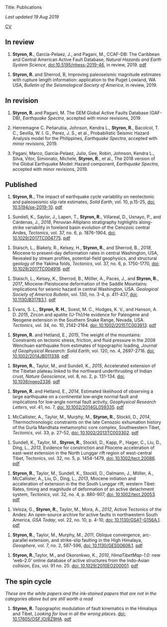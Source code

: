 Title: Publications

*Last updated 19 Aug 2019*

[CV][cv]


[cv]: /pdfs/richard.h.styron_cv_jul_2017.pdf


## In review

1. **Styron, R.**, García-Pelaez, J., and Pagani, M., CCAF-DB: The Caribbean and
   Central American Active Fault Database, *Natural Hazards and Earth System
   Science*, [doi:10.5195/nhess-2019-46][ccaf], in review, 2019. [pdf][ccaf_pdf]

[ccaf]: https://doi.org/10.5194/nhess-2019-46
[ccaf_pdf]: /pdfs/styron_et_al_2019_nhess_ccaf_submitted.pdf


1. **Styron, R.** and Sherrod, B, Improving paleoseismic magnitude estimates 
   with rupture length information: application to the Puget Lowland, WA USA, 
   *Bulletin of the Seismological Society of America*, in review, 2019.

## In revision

1. **Styron, R.** and Pagani, M. The GEM Global Active Faults Database 
   (GAF-DB), *Earthquake Spectra*, accepted with minor revisions, 2019.

2. Henremagne C. Peñarubia, Johnson, Kendra L., **Styron, R.**, Bacolcol, T. 
   C., Sevilla, W. I. G., Perez, J. S., et al., Probabilistic Seismic Hazard 
   Analysis model for the Philippines, *Earthquake Spectra*, accepted with minor
   revisions, 2019. 

3. Pagani, Marco, García-Pelaez, Julio, Gee, Robin, Johnson, Kendra L., Silva,
   Vitor, Simionato, Michele, **Styron, R.**, et al., The 2018 version of the
   Global Earthquake Model: Hazard component, *Earthquake Spectra*, accepted
   with minor revisions, 2019.

## Published

1. **Styron, R.**, The impact of earthquake cycle variability on neotectonic 
   and paleoseismic slip rate estimates, *Solid Earth*, vol. 10, p.15-25, [doi: 
   10.5194/se-2019-10][eqv]. [pdf][eqv_pdf]

[eqv]: https://www.solid-earth.net/10/15/2019/se-10-15-2019.html
[eqv_pdf]: /pdfs/styron_2019_eq_slip_rate_variability.pdf

1. Sundell, K., Saylor, J., Lapen, T., **Styron, R.**, Villareal, D., Usnayo, 
   P., and Cárdenas, J., _2018_, Peruvian Altiplano stratigraphy highlights 
   along-strike variability in foreland basin evolution of the Cenozoic central 
   Andes, *Tectonics*, vol. 37, no. 6, p. 1876-1904, [doi: 
   10.1029/2017TC004775][pa]. [pdf][pa_pdf]

[pa]: https://agupubs.onlinelibrary.wiley.com/doi/abs/10.1029/2017TC004775
[pa_pdf]: /pdfs/Sundell_et_al-2017-Tectonics_manuscript.pdf


1. Staisch, L., Blakely, R., Kelsey, H., **Styron, R.**, and Sherrod, B., 
   _2018_, Miocene to present-day deformation rates in central Washington, USA, 
   Revealed by stream profiles, potential-field geophysics, and structural 
   geology of the Yakima folds, *Tectonics*, vol. 37, no. 6, p. 1750-1770, 
   [doi: 10.1029/2017TC004916][yk]. [pdf][yk_pdf]

[yk]: https://agupubs.onlinelibrary.wiley.com/doi/10.1029/2017TC004916
[yk_pdf]: /pdfs/Staisch_et_al-2018-Tectonics_manuscript.pdf


1. Staisch, L., Kelsey, K., Sherrod, B., Möller, A., Paces, J., and **Styron, 
   R.**, _2017_, Miocene-Pleistocene deformation of the Saddle Mountains: 
   implications for seismic hazard in central Washington, USA. *Geological 
   Society of America Bulletin*, vol. 130, no. 3-4, p. 411-437, [doi: 
   10.1130/B31783.1][sm]. [pdf][sm_pdf]

[sm]: https://pubs.geoscienceworld.org/gsabulletin/article/519222/miocene-pleistocene-deformation-of-the-saddle
[sm_pdf]: /pdfs/staisch_et_al_2017_gsab_saddle_mtns_in_press.pdf


1. Evans, S. L., **Styron, R. H.**, Soest, M. C., Hodges, K. V., and Hanson, A.
   D. _2015_, Zircon and apatite (U-Th)/He evidence for Paleogene and Neogene
   extension in the Southern Snake Range, Nevada, USA. *Tectonics*, vol. 34,
   no. 10, 2142-2164. [doi: 10.1002/2015TC003913][ssr]. [pdf][ssr_pdf]

[ssr]: http://onlinelibrary.wiley.com/doi/10.1002/2015TC003913/full
[ssr_pdf]: /pdfs/evans_et_al_2015_tectonics_ssrd_thermochron.pdf


1.  **Styron, R.** and Hetland, E., _2015_, The weight of the mountains:
    Constraints on tectonic stress, friction, and fluid pressure in the 2008
    Wenchuan earthquake from estimates of topographic loading,
    *Journal of Geophysical Research: Solid Earth*, vol. 120, no. 4, 2697-2716.
    [doi: 10.1002/2014JB011338][wench]. [pdf][wench_pdf]

[wench]: http://onlinelibrary.wiley.com/doi/10.1002/2014JB011338/abstract
[wench_pdf]: /pdfs/styron_hetland_2015_jgr_wenchuan_stress.pdf


1.  **Styron, R.**, Taylor, M., and Sundell, K., _2015_, Accelerated
    extension of the Tibetan plateau linked to the northward underthrusting of
    Indian crust, *Nature Geoscience*, vol. 8, no. 2, p. 131-134. [doi: 10.1038/ngeo2336][lng]. [pdf][lng_pdf]

[lng]: http://www.nature.com/ngeo/journal/vaop/ncurrent/full/ngeo2336.html
[lng_pdf]: /pdfs/styron_et_al_2015_nat_geo_lunggar_accel.pdf


1.  **Styron, R.** and Hetland, E., _2014_, Estimated likelihood of
    observing a large earthquake on a continental low‐angle normal fault and
    implications for low‐angle normal fault activity, *Geophysical
    Research Letters*, vol. 41, no. 7, [doi: 10.1002/2014GL059335][lanf]. 
    [pdf][lanf_pdf]

[lanf]: http://onlinelibrary.wiley.com/doi/10.1002/2014GL059335/abstract
[lanf_pdf]: /pdfs/styron_hetland_2014_grl_lanf.pdf

1.  McCallister, A., Taylor, M., Murphy, M., **Styron, R.**, Stockli, D., 
    *2014*, Thermochronologic constraints on the late Cenozoic exhumation
    history of the Gurla Mandhata metamorphic core complex, Southwestern Tibet,
    _Tectonics_, vol. 33, p. 27-52, [doi: 10.1002/2013TC003302][gm]. 
    [pdf][gm_pdf]

[gm]: http://onlinelibrary.wiley.com/doi/10.1002/2013TC003302/abstract
[gm_pdf]: /pdfs/mccallister_et_al_2014_tectonics_gurla_thermo.pdf


1.  Sundell, K., Taylor, M., **Styron, R.**, Stockli, D., Kapp, P., Hager, C., 
    Liu, D., Ding, L., _2013_, Evidence for constriction and Pliocene
    acceleration of east-west extension in the North Lunggar rift region of 
    west-central Tibet, Tectonics, vol. 32, no. 5, p. 1454-1479, 
    [doi: 10.1002/tect.20086][nlr]. [pdf][nlr_pdf]
 
[nlr]: http://onlinelibrary.wiley.com/doi/10.1002/tect.20086/abstract
[nlr_pdf]: /pdfs/sundell_et_al_2013_tectonics_n_lunggar.pdf

1.  **Styron, R.**, Taylor, M., Sundell, K., Stockli, D., Oalmann, J., Möller, 
    A., McCallister, A., Liu, D., Ding, L., _2013_, Miocene initiation and 
    acceleration of extension in the the South Lunggar rift, western Tibet: 
    Rates, timing and magnitude of deformation of an active detachment system, 
    _Tectonics_, vol. 32, no. 4, p. 880-907, [doi: 10.1002/tect.20053][slr]. 
    [pdf][slr_pdf]

[slr]: http://onlinelibrary.wiley.com/doi/10.1002/tect.20053/abstract
[slr_pdf]: /pdfs/styron_et_al_2013_tectonics_south_lunggar.pdf

1.  Veloza, G., **Styron, R.**, Taylor, M., Mora, A., _2012_, Active 
    Tectonics of the Andes: An open-source archive for active faults in 
    northwestern South America, _GSA Today_, vol. 22, no. 10, p. 4-10, 
    [doi: 10.1130/GSAT-G156A.1][ata]. [pdf][ata_pdf]

[ata]: http://rock.geosociety.org/gsatoday/archive/22/10/article/i1052-5173-22-10-4.htm
[ata_pdf]: /pdfs/veloza_et_al_2012_gsat_ata.pdf

1.  **Styron, R.**, Taylor, M., Murphy, M., _2011_, Oblique convergence, 
    arc-parallel extension, and strike-slip faulting in the High Himalaya, 
    _Geosphere_, vol. 7, no. 2, 587-596, [doi: 10.1130/GES00606.1][gs].
    [pdf][gs_pdf]

[gs]: http://geosphere.gsapubs.org/content/7/2/582.short
[gs_pdf]: /pdfs/styron_et_al_2011_geosphere.pdf

1.  **Styron, R.**,Taylor, M., and Okoronkwo, K., _2010_, _HimaTibetMap-1.0_: 
    new ‘web-2.0’ online database of active structures from the Indo-Asian 
    collision, _Eos_, vol. 91 no. 20. [doi: 10.1029/2010EO200001][es].
    [pdf][es_pdf]

[es]: http://onlinelibrary.wiley.com/doi/10.1029/2010EO200001/abstract 
[es_pdf]: /pdfs/styron_et_al_2010_eos_himatibetmap.pdf


## The spin cycle
*These are the white papers and the ink-stained papers that are not in the 
categories above but are still worth a read*

1. **Styron, R.** Topographic modulation of fault kinematics in the Himalaya 
   and Tibet, _Looking for love in all the wrong places_. [doi: 
   10.17605/OSF.IO/8Z9HA][wnfs-topo-arxiv]. [pdf][wnfs-topo-arxiv-pdf]

[wnfs-topo-arxiv]: https://eartharxiv.org/8z9ha
[wnfs-topo-arxiv-pdf]: /pdfs/styron_wnfs_topo_stress_arxiv.pdf
